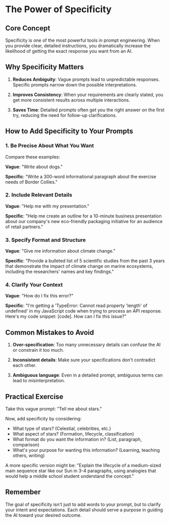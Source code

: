 # The Power of Specificity

## Core Concept

Specificity is one of the most powerful tools in prompt engineering. When you provide clear, detailed instructions, you dramatically increase the likelihood of getting the exact response you want from an AI.

## Why Specificity Matters

1. **Reduces Ambiguity**: Vague prompts lead to unpredictable responses. Specific prompts narrow down the possible interpretations.

2. **Improves Consistency**: When your requirements are clearly stated, you get more consistent results across multiple interactions.

3. **Saves Time**: Detailed prompts often get you the right answer on the first try, reducing the need for follow-up clarifications.

## How to Add Specificity to Your Prompts

### 1. Be Precise About What You Want

Compare these examples:

**Vague**: "Write about dogs."

**Specific**: "Write a 300-word informational paragraph about the exercise needs of Border Collies."

### 2. Include Relevant Details

**Vague**: "Help me with my presentation."

**Specific**: "Help me create an outline for a 10-minute business presentation about our company's new eco-friendly packaging initiative for an audience of retail partners."

### 3. Specify Format and Structure

**Vague**: "Give me information about climate change."

**Specific**: "Provide a bulleted list of 5 scientific studies from the past 3 years that demonstrate the impact of climate change on marine ecosystems, including the researchers' names and key findings."

### 4. Clarify Your Context

**Vague**: "How do I fix this error?"

**Specific**: "I'm getting a 'TypeError: Cannot read property 'length' of undefined' in my JavaScript code when trying to process an API response. Here's my code snippet: [code]. How can I fix this issue?"

## Common Mistakes to Avoid

1. **Over-specification**: Too many unnecessary details can confuse the AI or constrain it too much.

2. **Inconsistent details**: Make sure your specifications don't contradict each other.

3. **Ambiguous language**: Even in a detailed prompt, ambiguous terms can lead to misinterpretation.

## Practical Exercise

Take this vague prompt: "Tell me about stars."

Now, add specificity by considering:
- What type of stars? (Celestial, celebrities, etc.)
- What aspect of stars? (Formation, lifecycle, classification)
- What format do you want the information in? (List, paragraph, comparison)
- What's your purpose for wanting this information? (Learning, teaching others, writing)

A more specific version might be: "Explain the lifecycle of a medium-sized main sequence star like our Sun in 3-4 paragraphs, using analogies that would help a middle school student understand the concept."

## Remember

The goal of specificity isn't just to add words to your prompt, but to clarify your intent and expectations. Each detail should serve a purpose in guiding the AI toward your desired outcome.

